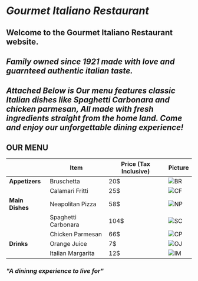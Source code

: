  #   *Gourmet Italiano Restaurant*
## Welcome to the **Gourmet Italiano** Restaurant website. 
## *Family owned since 1921 made with love and guarnteed authentic italian taste.*



## *Attached Below is Our menu features classic Italian dishes like Spaghetti Carbonara and chicken parmesan, All made with fresh ingredients straight from the home land. Come and enjoy our unforgettable dining experience!*


## **OUR MENU**
|             | Item            |Price (Tax Inclusive)  |Picture|
| ----------- | --------------- |--------|------ | 
| **Appetizers**  |	Bruschetta      |  20$   |![BR](https://i.ibb.co/zN2MvQY/download-6.jpg)   |
|             | Calamari Fritti |25$     |![CF](https://i.ibb.co/q1wj8cz/download-5.jpg)|
| **Main Dishes** | Neapolitan Pizza|58$     |![NP](https://i.ibb.co/xLYGSWj/download-4.jpg)  |
|             | Spaghetti Carbonara	|104$|![SC](https://i.ibb.co/qBpPhLt/download-3.jpg)     |
|             | Chicken Parmesan    |66$ |![CP](https://i.ibb.co/TTrmksh/download.jpg)|
|**Drinks**       | Orange Juice |7$         |![OJ](https://i.ibb.co/w0jr67f/download-2.jpg)  |
|             | Italian Margarita |12$   | ![IM](https://i.ibb.co/QYk3cwY/download-7.jpg) |



### *"A dininng experience to live for"*